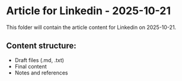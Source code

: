 # Article for Linkedin - 2025-10-21

This folder will contain the article content for Linkedin on 2025-10-21.

## Content structure:
- Draft files (.md, .txt)
- Final content
- Notes and references
